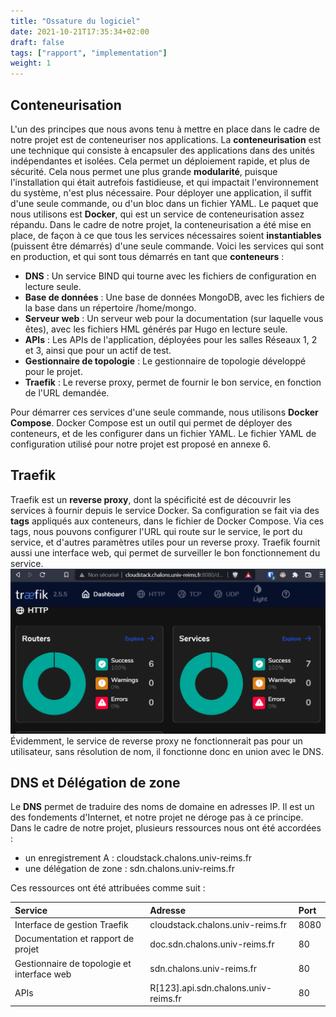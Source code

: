 ```yaml
---
title: "Ossature du logiciel"
date: 2021-10-21T17:35:34+02:00
draft: false
tags: ["rapport", "implementation"]
weight: 1
---
```


## Conteneurisation 

L'un des principes que nous avons tenu à mettre en place dans le cadre de notre projet est de conteneuriser nos applications.
La **conteneurisation** est une technique qui consiste à encapsuler des applications dans des unités indépendantes et isolées. Cela permet un déploiement rapide, et plus de sécurité.
Cela nous permet une plus grande **modularité**, puisque l'installation qui était autrefois fastidieuse, et qui impactait l'environnement du système, n'est plus nécessaire. Pour déployer une application, il suffit d'une seule commande, ou d'un bloc dans un fichier YAML.
Le paquet que nous utilisons est **Docker**, qui est un service de conteneurisation assez répandu.
Dans le cadre de notre projet, la conteneurisation a été mise en place, de façon à ce que tous les services nécessaires soient **instantiables** (puissent être démarrés) d'une seule commande. Voici les services qui sont en production, et qui sont tous démarrés en tant que **conteneurs** :
- **DNS** : Un service BIND qui tourne avec les fichiers de configuration en lecture seule.
- **Base de données** : Une base de données MongoDB, avec les fichiers de la base dans un répertoire /home/mongo.
- **Serveur web** : Un serveur web pour la documentation (sur laquelle vous êtes), avec les fichiers HML générés par Hugo en lecture seule.
- **APIs** : Les APIs de l'application, déployées pour les salles Réseaux 1, 2 et 3, ainsi que pour un actif de test.
- **Gestionnaire de topologie** : Le gestionnaire de topologie développé pour le projet.
- **Traefik** : Le reverse proxy, permet de fournir le bon service, en fonction de l'URL demandée.

Pour démarrer ces services d'une seule commande, nous utilisons **Docker Compose**. Docker Compose est un outil qui permet de déployer des conteneurs, et de les configurer dans un fichier YAML. Le fichier YAML de configuration utilisé pour notre projet est proposé en annexe 6.

## Traefik

Traefik est un **reverse proxy**, dont la spécificité est de découvrir les services à fournir depuis le service Docker.
Sa configuration se fait via des **tags** appliqués aux conteneurs, dans le fichier de Docker Compose. Via ces tags, nous pouvons configurer l'URL qui route sur le service, le port du service, et d'autres paramètres utiles pour un reverse proxy.
Traefik fournit aussi une interface web, qui permet de surveiller le bon fonctionnement du service.
![Traefik rp](/images/dashboard1.png)
Évidemment, le service de reverse proxy ne fonctionnerait pas pour un utilisateur, sans résolution de nom, il fonctionne donc en union avec le DNS.

## DNS et Délégation de zone

Le **DNS** permet de traduire des noms de domaine en adresses IP. Il est un des fondements d'Internet, et notre projet ne déroge pas à ce principe.
Dans le cadre de notre projet, plusieurs ressources nous ont été accordées :
- un enregistrement A : cloudstack.chalons.univ-reims.fr
- une délégation de zone : sdn.chalons.univ-reims.fr

Ces ressources ont été attribuées comme suit :

| Service | Adresse | Port |
| :--- | :--- | :--- |
| Interface de gestion Traefik | cloudstack.chalons.univ-reims.fr | 8080 |
| Documentation et rapport de projet | doc.sdn.chalons.univ-reims.fr | 80 |
| Gestionnaire de topologie et interface web | sdn.chalons.univ-reims.fr | 80 |
| APIs | R[123].api.sdn.chalons.univ-reims.fr | 80 |